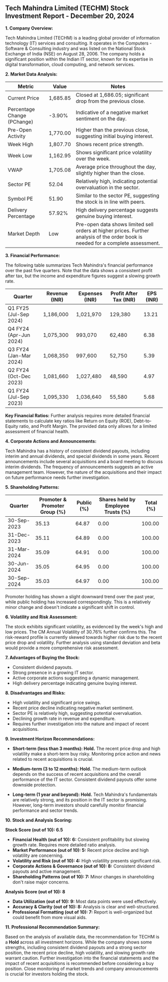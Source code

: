 ## Tech Mahindra Limited (TECHM) Stock Investment Report - December 20, 2024

**1. Company Overview:**

Tech Mahindra Limited (TECHM) is a leading global provider of information technology (IT) services and consulting.  It operates in the Computers - Software & Consulting industry and was listed on the National Stock Exchange of India (NSE) on August 28, 2006.  The company holds a significant position within the Indian IT sector, known for its expertise in digital transformation, cloud computing, and network services.

**2. Market Data Analysis:**

| Metric                     | Value       | Notes                                                              |
|-----------------------------|-------------|----------------------------------------------------------------------|
| Current Price               | 1,685.85    | Closed at 1,686.05; significant drop from the previous close.       |
| Percentage Change (PChange) | -3.90%      | Indicative of a negative market sentiment on the day.                |
| Pre-Open Activity          | 1,770.00    | Higher than the previous close, suggesting initial buying interest. |
| Week High                   | 1,807.70    | Shows recent price strength.                                         |
| Week Low                    | 1,162.95    | Shows significant price volatility over the week.                    |
| VWAP                        | 1,705.08    | Average price throughout the day, slightly higher than the close.   |
| Sector PE                   | 52.04       | Relatively high, indicating potential overvaluation in the sector. |
| Symbol PE                   | 51.90       | Similar to the sector PE, suggesting the stock is in line with peers.|
| Delivery Percentage         | 57.92%      | High delivery percentage suggests genuine buying interest.           |
| Market Depth                | Low         |  Pre-open data shows limited sell orders at higher prices.  Further analysis of the order book is needed for a complete assessment. |


**3. Financial Performance:**

The following table summarizes Tech Mahindra's financial performance over the past five quarters.  Note that the data shows a consistent profit after tax, but the income and expenditure figures suggest a slowing growth rate.

| Quarter      | Revenue (INR) | Expenses (INR) | Profit After Tax (INR) | EPS (INR) |
|--------------|----------------|-----------------|-------------------------|-----------|
| Q1 FY25 (Jul-Sep 2024) | 1,186,000      | 1,021,970      | 129,380                 | 13.21     |
| Q4 FY24 (Apr-Jun 2024) | 1,075,300      | 993,070       | 62,480                  | 6.38      |
| Q3 FY24 (Jan-Mar 2024) | 1,068,350      | 997,600       | 52,750                  | 5.39      |
| Q2 FY24 (Oct-Dec 2023) | 1,081,660      | 1,027,480      | 48,590                  | 4.97      |
| Q1 FY24 (Jul-Sep 2023) | 1,095,330      | 1,036,640      | 55,580                  | 5.68      |


**Key Financial Ratios:**  Further analysis requires more detailed financial statements to calculate key ratios like Return on Equity (ROE), Debt-to-Equity ratio, and Profit Margin.  The provided data only allows for a limited assessment of financial health.

**4. Corporate Actions and Announcements:**

Tech Mahindra has a history of consistent dividend payouts, including interim and annual dividends, and special dividends in some years.  Recent announcements include several acquisitions and a board meeting to discuss interim dividends.  The frequency of announcements suggests an active management team.  However, the nature of the acquisitions and their impact on future performance needs further investigation.

**5. Shareholding Patterns:**

| Quarter      | Promoter & Promoter Group (%) | Public (%) | Shares held by Employee Trusts (%) | Total (%) |
|--------------|-----------------------------|------------|---------------------------------|-----------|
| 30-Sep-2023  | 35.13                        | 64.87      | 0.00                           | 100.00    |
| 31-Dec-2023  | 35.11                        | 64.89      | 0.00                           | 100.00    |
| 31-Mar-2024  | 35.09                        | 64.91      | 0.00                           | 100.00    |
| 30-Jun-2024  | 35.05                        | 64.95      | 0.00                           | 100.00    |
| 30-Sep-2024  | 35.03                        | 64.97      | 0.00                           | 100.00    |

Promoter holding has shown a slight downward trend over the past year, while public holding has increased correspondingly. This is a relatively minor change and doesn't indicate a significant shift in control.

**6. Volatility and Risk Assessment:**

The stock exhibits significant volatility, as evidenced by the week's high and low prices.  The CM Annual Volatility of 30.76% further confirms this.  The risk-reward profile is currently skewed towards higher risk due to the recent price drop and volatility.  Further analysis using standard deviation and beta would provide a more comprehensive risk assessment.

**7. Advantages of Buying the Stock:**

* Consistent dividend payouts.
* Strong presence in a growing IT sector.
* Active corporate actions suggesting a dynamic management.
* High delivery percentage indicating genuine buying interest.

**8. Disadvantages and Risks:**

* High volatility and significant price swings.
* Recent price decline indicating negative market sentiment.
* Sector PE is relatively high, suggesting potential overvaluation.
* Declining growth rate in revenue and expenditure.
* Requires further investigation into the nature and impact of recent acquisitions.


**9. Investment Horizon Recommendations:**

* **Short-term (less than 3 months): Hold.** The recent price drop and high volatility make a short-term buy risky.  Monitoring price action and news related to recent acquisitions is crucial.

* **Medium-term (3 to 12 months): Hold.**  The medium-term outlook depends on the success of recent acquisitions and the overall performance of the IT sector.  Consistent dividend payouts offer some downside protection.

* **Long-term (1 year and beyond): Hold.**  Tech Mahindra's fundamentals are relatively strong, and its position in the IT sector is promising.  However, long-term investors should carefully monitor financial performance and sector trends.


**10. Stock and Analysis Scoring:**

**Stock Score (out of 10): 6.5**

* **Financial Health (out of 10): 6:** Consistent profitability but slowing growth rate.  Requires more detailed ratio analysis.
* **Market Performance (out of 10): 5:** Recent price decline and high volatility are concerning.
* **Volatility and Risk (out of 10): 4:** High volatility presents significant risk.
* **Corporate Actions & Governance (out of 10): 8:** Consistent dividend payouts and active management.
* **Shareholding Patterns (out of 10): 7:** Minor changes in shareholding don't raise major concerns.

**Analysis Score (out of 10): 8**

* **Data Utilization (out of 10): 9:** Most data points were used effectively.
* **Accuracy & Clarity (out of 10): 8:** Analysis is clear and well-structured.
* **Professional Formatting (out of 10): 7:** Report is well-organized but could benefit from more visual aids.


**11. Professional Recommendation Summary:**

Based on the analysis of available data, the recommendation for TECHM is a **Hold** across all investment horizons. While the company shows some strengths, including consistent dividend payouts and a strong sector position, the recent price decline, high volatility, and slowing growth rate warrant caution.  Further investigation into the financial statements and the impact of recent acquisitions is recommended before considering a buy position.  Close monitoring of market trends and company announcements is crucial for investors holding the stock.
